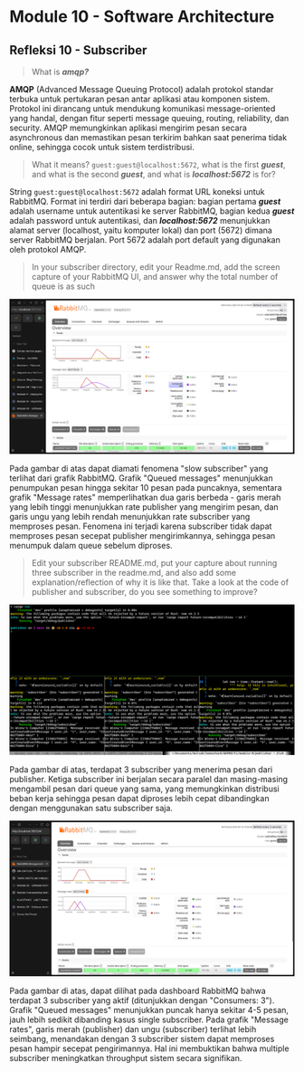 # Module 10 - Software Architecture

## Refleksi 10 - Subscriber

> What is **_amqp?_**

**AMQP** (Advanced Message Queuing Protocol) adalah protokol standar terbuka untuk pertukaran pesan antar aplikasi atau komponen sistem. Protokol ini dirancang untuk mendukung komunikasi message-oriented yang handal, dengan fitur seperti message queuing, routing, reliability, dan security. AMQP memungkinkan aplikasi mengirim pesan secara asynchronous dan memastikan pesan terkirim bahkan saat penerima tidak online, sehingga cocok untuk sistem terdistribusi.

> What it means? `guest:guest@localhost:5672`, what is the first **_guest_**, and what is
the second **_guest_**, and what is **_localhost:5672_** is for?

String `guest:guest@localhost:5672` adalah format URL koneksi untuk RabbitMQ. Format ini terdiri dari beberapa bagian: bagian pertama **_guest_** adalah username untuk autentikasi ke server RabbitMQ, bagian kedua **_guest_** adalah password untuk autentikasi, dan **_localhost:5672_** menunjukkan alamat server (localhost, yaitu komputer lokal) dan port (5672) dimana server RabbitMQ berjalan. Port 5672 adalah port default yang digunakan oleh protokol AMQP.

> In your subscriber directory, edit your Readme.md, add the screen capture of your RabbitMQ UI, and answer why the total number of queue is as such

![Slow Subscriber](assets/rabbitmq-slow.png)

Pada gambar di atas dapat diamati fenomena "slow subscriber" yang terlihat dari grafik RabbitMQ. Grafik "Queued messages" menunjukkan penumpukan pesan hingga sekitar 10 pesan pada puncaknya, sementara grafik "Message rates" memperlihatkan dua garis berbeda - garis merah yang lebih tinggi menunjukkan rate publisher yang mengirim pesan, dan garis ungu yang lebih rendah menunjukkan rate subscriber yang memproses pesan. Fenomena ini terjadi karena subscriber tidak dapat memproses pesan secepat publisher mengirimkannya, sehingga pesan menumpuk dalam queue sebelum diproses.

> Edit your subscriber README.md, put your capture about running three subscriber in the readme.md, and also add some
explanation/reflection of why it is like that. Take a look at the code of publisher and subscriber, do
you see something to improve?

![Console Three Subscriber](assets/console-threesubs.png)

Pada gambar di atas, terdapat 3 subscriber yang menerima pesan dari publisher. Ketiga subscriber ini berjalan secara paralel dan masing-masing mengambil pesan dari queue yang sama, yang memungkinkan distribusi beban kerja sehingga pesan dapat diproses lebih cepat dibandingkan dengan menggunakan satu subscriber saja.

![RabbitMQ Three Subscriber](assets/rabbitmq-threesubs.png)

Pada gambar di atas, dapat dilihat pada dashboard RabbitMQ bahwa terdapat 3 subscriber yang aktif (ditunjukkan dengan "Consumers: 3"). Grafik "Queued messages" menunjukkan puncak hanya sekitar 4-5 pesan, jauh lebih sedikit dibanding kasus single subscriber. Pada grafik "Message rates", garis merah (publisher) dan ungu (subscriber) terlihat lebih seimbang, menandakan dengan 3 subscriber sistem dapat memproses pesan hampir secepat pengirimannya. Hal ini membuktikan bahwa multiple subscriber meningkatkan throughput sistem secara signifikan.
